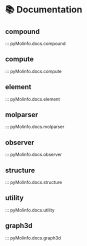 # 📚 Documentation

## compound

::: pyMolinfo.docs.compound

## compute

::: pyMolinfo.docs.compute

## element

::: pyMolinfo.docs.element

## molparser

::: pyMolinfo.docs.molparser

## observer

::: pyMolinfo.docs.observer

## structure

::: pyMolinfo.docs.structure

## utility

::: pyMolinfo.docs.utility

## graph3d

::: pyMolinfo.docs.graph3d